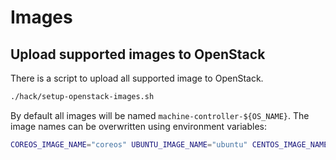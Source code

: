 # Images

## Upload supported images to OpenStack

There is a script to upload all supported image to OpenStack.
```bash
./hack/setup-openstack-images.sh
```

By default all images will be named `machine-controller-${OS_NAME}`.
The image names can be overwritten using environment variables:
```bash
COREOS_IMAGE_NAME="coreos" UBUNTU_IMAGE_NAME="ubuntu" CENTOS_IMAGE_NAME="centos" ./hack/setup-openstack-images.sh
```
